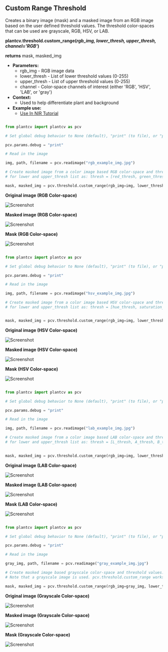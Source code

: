 ## Custom Range Threshold

Creates a binary image (mask) and a masked image from an RGB image based on the user defined threshold values. 
The threshold color-spaces that can be used are grayscale, RGB, HSV, or LAB.

**plantcv.threshold.custom_range(*rgb_img, lower_thresh, upper_thresh, channel='RGB'*)**

**returns** mask, masked_img

- **Parameters:**
    - rgb_img - RGB image data
    - lower_thresh - List of lower threshold values (0-255)
    - upper_thresh - List of upper threshold values (0-255)
    - channel - Color-space channels of interest (either 'RGB', 'HSV', 'LAB', or 'gray')
- **Context:**
    - Used to help differentiate plant and background
- **Example use:**
    - [Use In NIR Tutorial](nir_tutorial.md)

```python

from plantcv import plantcv as pcv

# Set global debug behavior to None (default), "print" (to file), or "plot" (Jupyter Notebooks or X11)

pcv.params.debug = "print"

# Read in the image

img, path, filename = pcv.readimage("rgb_example_img.jpg")

# Create masked image from a color image based RGB color-space and threshold values. 
# for lower and upper_thresh list as: thresh = [red_thresh, green_thresh, blue_thresh]

mask, masked_img = pcv.threshold.custom_range(rgb_img=img, lower_thresh=[10,10,10], upper_thresh=[100,255,100], channel='RGB')
```
**Original image (RGB Color-space)**

![Screenshot](img/documentation_images/custom_range_threshold/rgb_original.jpg)

**Masked image (RGB Color-space)**

![Screenshot](img/documentation_images/custom_range_threshold/rgb_masked.jpg)

**Mask (RGB Color-space)**

![Screenshot](img/documentation_images/custom_range_threshold/rgb_mask.jpg)

```python

from plantcv import plantcv as pcv

# Set global debug behavior to None (default), "print" (to file), or "plot" (Jupyter Notebooks or X11)

pcv.params.debug = "print"

# Read in the image

img, path, filename = pcv.readimage("hsv_example_img.jpg")

# Create masked image from a color image based HSV color-space and threshold values. 
# for lower and upper_thresh list as: thresh = [hue_thresh, saturation_thresh, value_thresh]


mask, masked_img = pcv.threshold.custom_range(rgb_img=img, lower_thresh=[30,65,20], upper_thresh=[70,255,220], channel='HSV')
```

**Original image (HSV Color-space)**

![Screenshot](img/documentation_images/custom_range_threshold/hsv_original.jpg)

**Masked image (HSV Color-space)**

![Screenshot](img/documentation_images/custom_range_threshold/hsv_masked.jpg)

**Mask (HSV Color-space)**

![Screenshot](img/documentation_images/custom_range_threshold/hsv_mask.jpg)

```python

from plantcv import plantcv as pcv

# Set global debug behavior to None (default), "print" (to file), or "plot" (Jupyter Notebooks or X11)

pcv.params.debug = "print"

# Read in the image

img, path, filename = pcv.readimage("lab_example_img.jpg")

# Create masked image from a color image based LAB color-space and threshold values.
# for lower and upper_thresh list as: thresh = [L_thresh, A_thresh, B_thresh]

 
mask, masked_img = pcv.threshold.custom_range(rgb_img=img, lower_thresh=[0,0,158], upper_thresh=[255,255,255], channel='LAB')
```

**Original image (LAB Color-space)**

![Screenshot](img/documentation_images/custom_range_threshold/lab_original.jpg)

**Masked image (LAB Color-space)**

![Screenshot](img/documentation_images/custom_range_threshold/lab_masked.jpg)

**Mask (LAB Color-space)**

![Screenshot](img/documentation_images/custom_range_threshold/lab_mask.jpg)


```python

from plantcv import plantcv as pcv

# Set global debug behavior to None (default), "print" (to file), or "plot" (Jupyter Notebooks or X11)

pcv.params.debug = "print"

# Read in the image

gray_img, path, filename = pcv.readimage("gray_example_img.jpg")

# Create masked image based grayscale color-space and threshold values. 
# Note that a grayscale image is used. pcv.threshold.custom_range works with both RGB and gray input images. 

mask, masked_img = pcv.threshold.custom_range(rgb_img=gray_img, lower_thresh=[39], upper_thresh=[100], channel='gray')
```

**Original image (Grayscale Color-space)**

![Screenshot](img/documentation_images/custom_range_threshold/gray_original.jpg)

**Masked image (Grayscale Color-space)**

![Screenshot](img/documentation_images/custom_range_threshold/gray_masked.jpg)

**Mask (Grayscale Color-space)**

![Screenshot](img/documentation_images/custom_range_threshold/gray_mask.jpg)
